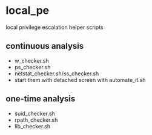# local_pe
local privilege escalation helper scripts

## continuous analysis
* w_checker.sh
* ps_checker.sh
* netstat_checker.sh/ss_checker.sh
* start them with detached screen with automate_it.sh

## one-time analysis
* suid_checker.sh
* rpath_checker.sh
* lib_checker.sh
